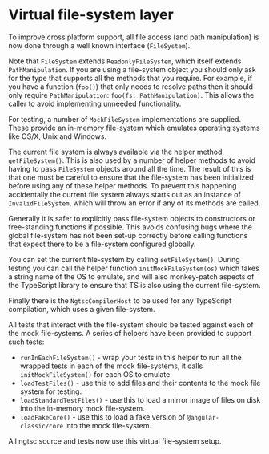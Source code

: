 # Virtual file-system layer

To improve cross platform support, all file access (and path manipulation)
is now done through a well known interface (`FileSystem`).

Note that `FileSystem` extends `ReadonlyFileSystem`, which itself extends
`PathManipulation`.
If you are using a file-system object you should only ask for the type that supports
all the methods that you require.
For example, if you have a function (`foo()`) that only needs to resolve paths then
it should only require `PathManipulation`: `foo(fs: PathManipulation)`.
This allows the caller to avoid implementing unneeded functionality.

For testing, a number of `MockFileSystem` implementations are supplied.
These provide an in-memory file-system which emulates operating systems
like OS/X, Unix and Windows.

The current file system is always available via the helper method,
`getFileSystem()`. This is also used by a number of helper
methods to avoid having to pass `FileSystem` objects around all the time.
The result of this is that one must be careful to ensure that the file-system
has been initialized before using any of these helper methods.
To prevent this happening accidentally the current file system always starts out
as an instance of `InvalidFileSystem`, which will throw an error if any of its
methods are called.

Generally it is safer to explicitly pass file-system objects to constructors or
free-standing functions if possible. This avoids confusing bugs where the
global file-system has not been set-up correctly before calling functions that
expect there to be a file-system configured globally.

You can set the current file-system by calling `setFileSystem()`.
During testing you can call the helper function `initMockFileSystem(os)`
which takes a string name of the OS to emulate, and will also monkey-patch
aspects of the TypeScript library to ensure that TS is also using the
current file-system.

Finally there is the `NgtscCompilerHost` to be used for any TypeScript
compilation, which uses a given file-system.

All tests that interact with the file-system should be tested against each
of the mock file-systems. A series of helpers have been provided to support
such tests:

* `runInEachFileSystem()` - wrap your tests in this helper to run all the
wrapped tests in each of the mock file-systems, it calls `initMockFileSystem()`
for each OS to emulate.
* `loadTestFiles()` - use this to add files and their contents
to the mock file system for testing.
* `loadStandardTestFiles()` - use this to load a mirror image of files on
disk into the in-memory mock file-system.
* `loadFakeCore()` - use this to load a fake version of `@angular-classic/core`
into the mock file-system.

All ngtsc source and tests now use this virtual file-system setup.

